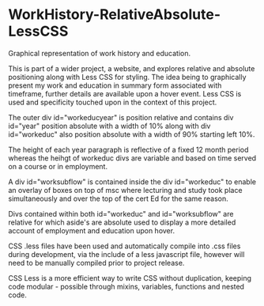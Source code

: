 WorkHistory-RelativeAbsolute-LessCSS
====================================

Graphical representation of work history and education.

This is part of a wider project, a website, and explores relative and absolute positioning along with Less CSS for 
styling. The idea being to graphically present my work and education in summary form associated with timeframe, 
further details are available upon a hover event. Less CSS is used and specificity touched upon in the context
of this project.

The outer div id="workeducyear" is position relative and contains div id="year" position absolute with a width of
10% along with div id="workeduc" also position absolute with a width of 90% starting left 10%.

The height of each year paragraph is reflective of a fixed 12 month period whereas the heihgt of workeduc divs are 
variable and based on time served on a course or in employment.

A div id="worksubflow" is contained inside the div id="workeduc" to enable an overlay of boxes on top of msc where 
lecturing and study took place simultaneously and over the top of the cert Ed for the same reason.

Divs contained within both id="workeduc" and id="worksubflow" are relative for which aside's are absolute used to 
display a more detailed account of employment and education upon hover.

CSS .less files have been used and automatically compile into .css files during development, via the include
of a less javascript file, however will need to be manually compiled prior to project release.

CSS Less is a more efficient way to write CSS without duplication, keeping code modular - possible through
mixins, variables, functions and nested code.


